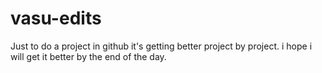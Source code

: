 # vasu-edits
Just to do a project in github
it's getting better project by project.
i hope i will get it better by the end of the day.
